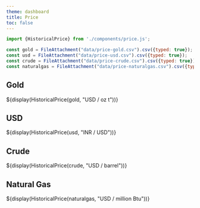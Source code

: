 ```yaml
---
theme: dashboard
title: Price
toc: false
---
```


```js
import {HistoricalPrice} from './components/price.js';
```

```js
const gold = FileAttachment("data/price-gold.csv").csv({typed: true});
const usd = FileAttachment("data/price-usd.csv").csv({typed: true});
const crude = FileAttachment("data/price-crude.csv").csv({typed: true});
const naturalgas = FileAttachment("data/price-naturalgas.csv").csv({typed: true});
```

<div class="grid grid-cols-2">
  <div class="card">
    <h2>Gold</h2>
    ${display(HistoricalPrice(gold, "USD / oz t"))}
  </div>
  <div class="card">
    <h2>USD</h2>
    ${display(HistoricalPrice(usd, "INR / USD"))}
  </div>
  <div class="card">
    <h2>Crude</h2>
    ${display(HistoricalPrice(crude, "USD / barrel"))}
  </div>
  <div class="card">
    <h2>Natural Gas</h2>
    ${display(HistoricalPrice(naturalgas, "USD / million Btu"))}
  </div>
</div>